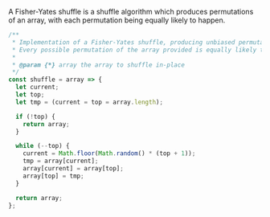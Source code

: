 A Fisher-Yates shuffle is a shuffle algorithm which produces permutations of an array, with each permutation being equally likely to happen.

```JavaScript
/**
 * Implementation of a Fisher-Yates shuffle, producing unbiased permutations.
 * Every possible permutation of the array provided is equally likely to happen.
 *
 * @param {*} array the array to shuffle in-place
 */
const shuffle = array => {
  let current;
  let top;
  let tmp = (current = top = array.length);

  if (!top) {
    return array;
  }

  while (--top) {
    current = Math.floor(Math.random() * (top + 1));
    tmp = array[current];
    array[current] = array[top];
    array[top] = tmp;
  }

  return array;
};
```